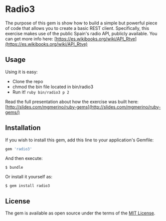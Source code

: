 # Radio3

The purpose of this gem is show how to build a simple but powerful piece of code that allows you to create a basic REST client. Specifically, this exercise makes use of the public Spain's radio API, publicly available. You can get more info here:  [https://es.wikibooks.org/wiki/API_Rtve](https://es.wikibooks.org/wiki/API_Rtve)


## Usage

Using it is easy:

* Clone the repo
* chmod the bin file located in bin/radio3
* Run it! ``ruby bin/radio3 p 2``

Read the full presentation about how the exercise was built here: [http://slides.com/mgmerino/ruby-gems](http://slides.com/mgmerino/ruby-gems/)

## Installation

If you wish to install this gem, add this line to your application's Gemfile:

```ruby
gem 'radio3'
```

And then execute:

    $ bundle

Or install it yourself as:

    $ gem install radio3



## License

The gem is available as open source under the terms of the [MIT License](http://opensource.org/licenses/MIT).

